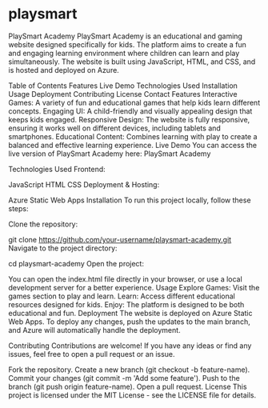 # playsmart
PlaySmart Academy
PlaySmart Academy is an educational and gaming website designed specifically for kids. The platform aims to create a fun and engaging learning environment where children can learn and play simultaneously. The website is built using JavaScript, HTML, and CSS, and is hosted and deployed on Azure.

Table of Contents
Features
Live Demo
Technologies Used
Installation
Usage
Deployment
Contributing
License
Contact
Features
Interactive Games: A variety of fun and educational games that help kids learn different concepts.
Engaging UI: A child-friendly and visually appealing design that keeps kids engaged.
Responsive Design: The website is fully responsive, ensuring it works well on different devices, including tablets and smartphones.
Educational Content: Combines learning with play to create a balanced and effective learning experience.
Live Demo
You can access the live version of PlaySmart Academy here: PlaySmart Academy

Technologies Used
Frontend:

JavaScript
HTML
CSS
Deployment & Hosting:

Azure Static Web Apps
Installation
To run this project locally, follow these steps:

Clone the repository:


git clone https://github.com/your-username/playsmart-academy.git
Navigate to the project directory:


cd playsmart-academy
Open the project:

You can open the index.html file directly in your browser, or use a local development server for a better experience.
Usage
Explore Games: Visit the games section to play and learn.
Learn: Access different educational resources designed for kids.
Enjoy: The platform is designed to be both educational and fun.
Deployment
The website is deployed on Azure Static Web Apps. To deploy any changes, push the updates to the main branch, and Azure will automatically handle the deployment.

Contributing
Contributions are welcome! If you have any ideas or find any issues, feel free to open a pull request or an issue.

Fork the repository.
Create a new branch (git checkout -b feature-name).
Commit your changes (git commit -m 'Add some feature').
Push to the branch (git push origin feature-name).
Open a pull request.
License
This project is licensed under the MIT License - see the LICENSE file for details.
